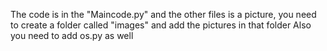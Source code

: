 The code is in the "Maincode.py" and the other files is a picture, you need to create a folder called "images" and add the pictures in that folder
Also you need to add os.py as well

